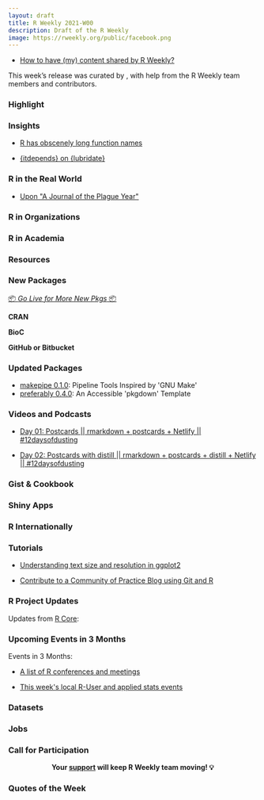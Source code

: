 ```yaml
---
layout: draft
title: R Weekly 2021-W00
description: Draft of the R Weekly
image: https://rweekly.org/public/facebook.png
---
```



+ [How to have (my) content shared by R Weekly?](https://github.com/rweekly/rweekly.org#how-to-have-my-content-shared-by-r-weekly)

This week’s release was curated by [](), with help from the R Weekly team members and contributors.



###  Highlight



### Insights

+ [R has obscenely long function names](https://www.rostrum.blog/2021/11/27/long-fns/)

+ [{itdepends} on {lubridate} ](https://www.rostrum.blog/2021/11/27/lubridate-fns/)

### R in the Real World

+ [Upon "A Journal of the Plague Year"](https://aczepielik.github.io/en/post/upon-a-journal-of-the-plague-year/)

###  R in Organizations



###  R in Academia



###  Resources



###  New Packages

<p class="added-hostname"><a href="https://rweekly.org/live" target="_blank" class="externalLink">📦 <i>Go Live for More New Pkgs</i> 📦</a></p>

**CRAN**



**BioC**



**GitHub or Bitbucket**



### Updated Packages

+ [makepipe 0.1.0](https://cran.r-project.org/package=makepipe): Pipeline Tools Inspired by 'GNU Make'
+ [preferably 0.4.0](http://preferably.amirmasoudabdol.name): An Accessible 'pkgdown' Template


###  Videos and Podcasts

+ [Day 01: Postcards || rmarkdown + postcards + Netlify || #12daysofdusting](https://www.youtube.com/watch?v=-ce-T48lR8A)

+ [Day 02: Postcards with distill || rmarkdown + postcards + distill + Netlify || #12daysofdusting](https://www.youtube.com/watch?v=fPSWqdJr_EY)

### Gist & Cookbook



### Shiny Apps



### R Internationally



###  Tutorials

+ [Understanding text size and resolution in ggplot2](https://www.christophenicault.com/post/understand_size_dimension_ggplot2/)

+ [Contribute to a Community of Practice Blog using Git and R](https://geospatial-community.netlify.app/post/2021-11-23-creating-a-post/)

<!--<div class="post-more-begin></div><div class="post-more-end"></div>-->

###  R Project Updates

Updates from [R Core](http://developer.r-project.org/blosxom.cgi/R-devel/NEWS):


###  Upcoming Events in 3 Months

Events in 3 Months:


+ [A list of R conferences and meetings](https://jumpingrivers.github.io/meetingsR/events.html)

+ [This week's local R-User and applied stats events](https://community.rstudio.com/c/irl)


### Datasets

### Jobs




###  Call for Participation


<p class="hide-support added-hostname support-rweekly" style="text-align: center;font-weight: bold;">Your <a class="non-visited externalLink" href="https://www.patreon.com/rweekly" onclick="pas(this)">support</a> will keep R Weekly team moving! 💡</p>

###  Quotes of the Week
